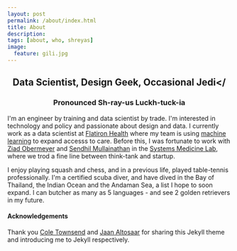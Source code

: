 ```yaml
---
layout: post
permalink: /about/index.html
title: About
description: 
tags: [about, who, shreyas]
image:
  feature: gili.jpg
---
```


## <center>Data Scientist, Design Geek, Occasional Jedi</<center>

### <center>Pronounced Sh-ray-us Luckh-tuck-ia</center>

I'm an engineer by training and data scientist by trade. I'm interested in technology and policy and passionate about design and data. I currently work as a data scientist at [Flatiron Health](http://www.flatiron.com/) where my team is using [machine learning](https://www.ispor.org/heor-resources/presentations-database/presentation/intl2020-3182/100099) to expand accesss to care. Before this, I was fortunate to work with [Ziad Obermeyer](http://ziadobermeyer.com/) and [Sendhil Mullainathan](https://www.chicagobooth.edu/faculty/directory/m/sendhil-mullainathan) 
in the [Systems Medicine Lab](http://www.labsysmed.org), where we trod a fine line between think-tank and startup. 

I enjoy playing squash and chess, and in a previous life, played table-tennis professionally. I'm a certified scuba diver, and have dived in the Bay of Thailand, the Indian Ocean and the Andaman Sea, a list I hope to soon expand. I can butcher as many as 5 languages - and see 2 golden retrievers in my future. 

#### Acknowledgements

Thank you [Cole Townsend](http://twnsnd.co/) and [Jaan Altosaar](https://jaan.io/about/) for sharing this Jekyll theme and introducing me to Jekyll respectively.